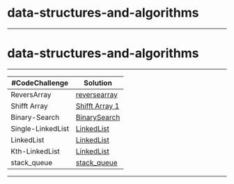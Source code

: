# data-structures-and-algorithms
*****
# data-structures-and-algorithms
*****
|#CodeChallenge | Solution |
| --- | --- |
| ReversArray |[reversearray](/reverse-array)| 
|Shifft Array |[Shifft Array 1](array-insert-shift) |
| Binary-Search| [BinarySearch](./array-binary-search/readme.md)
|Single-LinkedList|[LinkedList](./LinkedList/readme.md)
|LinkedList|[LinkedList](./linked_list_insertions/README.md)
|Kth-LinkedList|[LinkedList](./LinkedList_kth/readme.md)
|stack_queue|[stack_queue](./stack_queue/README.md)

*******
